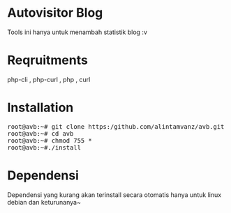 # Autovisitor Blog

Tools ini hanya untuk menambah statistik blog :v 

# Reqruitments
php-cli , php-curl , php , curl


# Installation
<pre>
root@avb:~# git clone https:/github.com/alintamvanz/avb.git
root@avb:~# cd avb
root@avb:~# chmod 755 *
root@avb:~#./install
</pre>


# Dependensi
Dependensi yang kurang akan terinstall secara otomatis hanya untuk linux debian dan keturunanya~
